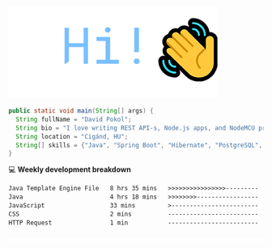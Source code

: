 ![Hi!](assets/images/hi.png)

```java
public static void main(String[] args) {
  String fullName = "David Pokol";
  String bio = "I love writing REST API-s, Node.js apps, and NodeMCU programs";
  String location = "Cigánd, HU";
  String[] skills = {"Java", "Spring Boot", "Hibernate", "PostgreSQL", "Git"};
}
```

💻 **Weekly development breakdown**
<!--START_SECTION:waka-->

```txt
Java Template Engine File   8 hrs 35 mins   >>>>>>>>>>>>>>>>---------   63.56 %
Java                        4 hrs 18 mins   >>>>>>>>-----------------   31.81 %
JavaScript                  33 mins         >------------------------   04.07 %
CSS                         2 mins          -------------------------   00.32 %
HTTP Request                1 min           -------------------------   00.24 %
```

<!--END_SECTION:waka-->

![footer](assets/images/footer.png)
